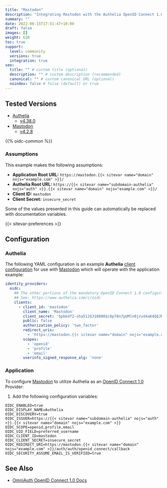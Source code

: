 ```yaml
---
title: "Mastodon"
description: "Integrating Mastodon with the Authelia OpenID Connect 1.0 Provider."
summary: ""
date: 2022-06-15T17:51:47+10:00
draft: false
images: []
weight: 620
toc: true
support:
  level: community
  versions: true
  integration: true
seo:
  title: "" # custom title (optional)
  description: "" # custom description (recommended)
  canonical: "" # custom canonical URL (optional)
  noindex: false # false (default) or true
---
```


## Tested Versions

* [Authelia]
  * [v4.38.0](https://github.com/authelia/authelia/releases/tag/v4.38.0)
* [Mastodon]
  * [v4.2.8](https://github.com/mastodon/mastodon/releases/tag/v4.2.8)

{{% oidc-common %}}

### Assumptions

This example makes the following assumptions:

* __Application Root URL:__ `https://mastodon.{{< sitevar name="domain" nojs="example.com" >}}/`
* __Authelia Root URL:__ `https://{{< sitevar name="subdomain-authelia" nojs="auth" >}}.{{< sitevar name="domain" nojs="example.com" >}}/`
* __Client ID:__ `mastodon`
* __Client Secret:__ `insecure_secret`

Some of the values presented in this guide can automatically be replaced with documentation variables.

{{< sitevar-preferences >}}

## Configuration

### Authelia

The following YAML configuration is an example __Authelia__ [client configuration] for use with [Mastodon] which will
operate with the application example:

```yaml {title="configuration.yml"}
identity_providers:
  oidc:
    ## The other portions of the mandatory OpenID Connect 1.0 configuration go here.
    ## See: https://www.authelia.com/c/oidc
    clients:
      - client_id: 'mastodon'
        client_name: 'Mastodon'
        client_secret: '$pbkdf2-sha512$310000$c8p78n7pUMln0jzvd4aK4Q$JNRBzwAo0ek5qKn50cFzzvE9RXV88h1wJn5KGiHrD0YKtZaR/nCb2CJPOsKaPK0hjf.9yHxzQGZziziccp6Yng'  # The digest of 'insecure_secret'.
        public: false
        authorization_policy: 'two_factor'
        redirect_uris:
          - 'https://mastodon.{{< sitevar name="domain" nojs="example.com" >}}/auth/auth/openid_connect/callback'
        scopes:
          - 'openid'
          - 'profile'
          - 'email'
        userinfo_signed_response_alg: 'none'
```

### Application

To configure [Mastodon] to utilize Authelia as an [OpenID Connect 1.0] Provider:

1. Add the following configuration variables:

```env
OIDC_ENABLED=true
OIDC_DISPLAY_NAME=Authelia
OIDC_DISCOVERY=true
OIDC_ISSUER=https://{{< sitevar name="subdomain-authelia" nojs="auth" >}}.{{< sitevar name="domain" nojs="example.com" >}}
OIDC_SCOPE=openid,profile,email
OIDC_UID_FIELD=preferred_username
OIDC_CLIENT_ID=mastodon
OIDC_CLIENT_SECRET=insecure_secret
OIDC_REDIRECT_URI=https://mastodon.{{< sitevar name="domain" nojs="example.com" >}}/auth/auth/openid_connect/callback
OIDC_SECURITY_ASSUME_EMAIL_IS_VERIFIED=true
```

## See Also

- [OmniAuth OpenID Connect 1.0 Docs](https://github.com/omniauth/omniauth_openid_connect)

[Mastodon]: https://joinmastodon.org/
[Authelia]: https://www.authelia.com
[OpenID Connect 1.0]: ../../openid-connect/introduction.md
[client configuration]: ../../../configuration/identity-providers/openid-connect/clients.md
